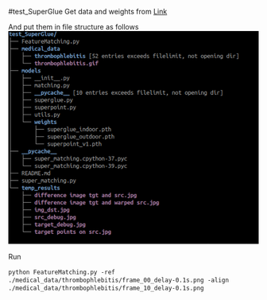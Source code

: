 #test_SuperGlue
Get data and weights from [Link](https://drive.google.com/drive/folders/1QtQcDh7bAlyAtDDrYeJ2F5iDKjAvJXYg?usp=sharing)

And put them in file structure as follows 
![File structure](./file_structure.png)

Run
```
python FeatureMatching.py -ref ./medical_data/thrombophlebitis/frame_00_delay-0.1s.png -align ./medical_data/thrombophlebitis/frame_10_delay-0.1s.png
```
